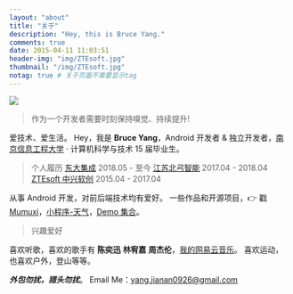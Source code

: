 ```yaml
---
layout: "about"
title: "关于"
description: "Hey, this is Bruce Yang."
comments: true
date: 2015-04-11 11:03:51
header-img: "img/ZTEsoft.jpg"
thumbnail: "/img/ZTEsoft.jpg"
notag: true # 关于页面不需要显示tag
---
```

<img src="https://api.gushi.ci/all.svg" style="max-width:100%;">

>作为一个开发者需要时刻保持嗅觉、持续提升!

爱技术、爱生活。
Hey，我是 **Bruce Yang**，Android 开发者 & 独立开发者，[南京信息工程大学](http://www.nuist.edu.cn/) · 计算机科学与技术 15 届毕业生。

> 个人履历
[东大集成](http://www.seuic.com/) 2018.05 - 至今
[江苏北弓智能](http://begoit.com/)  2017.04 - 2018.04
[ZTEsoft 中兴软创](http://www.ztesoft.com/cn/)  2015.04 - 2017.04

从事 Android 开发，对前后端技术均有爱好。
一些作品和开源项目，👉 戳 [Mumuxi](https://github.com/yangxiaoge/MumuXi)，[小程序-天气](https://github.com/yangxiaoge/wechat_weather)，[Demo 集合](https://github.com/yangxiaoge/Zz_Application)。

> 兴趣爱好

喜欢听歌，喜欢的歌手有 **陈奕迅** **林宥嘉** **周杰伦**，[我的网易云音乐](http://music.163.com/#/user/home?id=72955955)。
喜欢运动，也喜欢户外，登山等等。

***外包勿扰，猎头勿扰***。
Email Me：[yang.jianan0926@gmail.com](mailto:yang.jianan0926@gmail.com)
